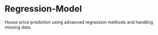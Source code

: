 # Regression-Model
House price prediction using advanced regression methods and handling missing data
